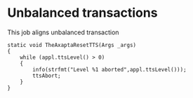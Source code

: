 # Unbalanced transactions #

This job aligns unbalanced transaction 

	static void TheAxaptaResetTTS(Args _args)
	{
	    while (appl.ttsLevel() > 0)
	    {
	        info(strfmt("Level %1 aborted",appl.ttsLevel()));
	        ttsAbort;
	    }
	}